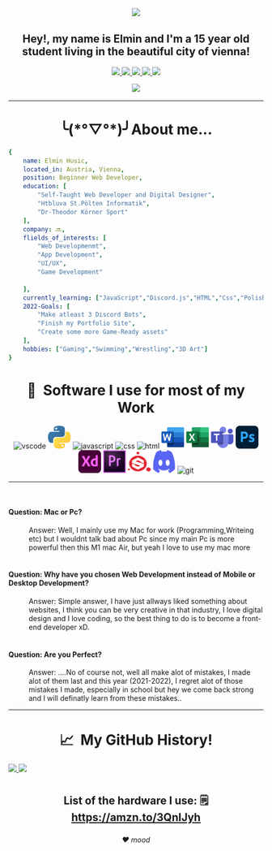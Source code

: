 <p align="center">
  <img src="https://capsule-render.vercel.app/api?text=Hello Everyone!👽&animation=fadeIn&type=waving&color=gradient&height=150"/>
</p>


<h2 align="center">Hey!, my name is Elmin and I'm a 15 year old student living in the beautiful city of vienna! </h2>



<p align="center">
<a href="https://husicelmin.github.io/" target="_blank">
  <img height="50" src="https://user-images.githubusercontent.com/46517096/166972883-f5f1d88c-0246-4374-88ac-ded0f2cf0699.png"/>
</a>
<a href="https://www.linkedin.com/in/husicelmin/" target="_blank">
  <img height="50" src="https://user-images.githubusercontent.com/46517096/166973395-19676cd8-f8ec-4abf-83ff-da8243505b82.png"/>
</a>
<a href="https://dev.to/husicelmin" target="_blank" >
  <img height="50" src="https://user-images.githubusercontent.com/46517096/166974096-7aeecad4-483e-4c85-983f-f4b37b3f794e.png"/>
</a>
<a href="https://twitter.com/Elmin_H772" target="_blank">
  <img height="50" src="https://user-images.githubusercontent.com/46517096/166974271-91dfa250-d70b-4cb9-8707-f1bda1b708c3.png"/>
</a>
<a href="https://www.instagram.com/elmin_h7/" target="_blank">
  <img height="50" src="https://user-images.githubusercontent.com/46517096/166974368-9798f39f-1f46-499c-b14e-81f0a3f83a06.png"/>
</a>
</p>



<p align="center">
  <img src= "https://giffiles.alphacoders.com/190/190634.gif">
</p>

---
 <h1 align="center"> ╰(*°▽°*)╯About me... </h1>

```yaml
{
    name: Elmin Husic,
    located_in: Austria, Vienna,
    position: Beginner Web Developer,
    education: [
        "Self-Taught Web Developer and Digital Designer",
        "Htbluva St.Pölten Informatik",
        "Dr-Theodor Körner Sport"
    ],
    company: 🔜,
    flields_of_interests: [
        "Web Developmenmt",
        "App Development",
        "UI/UX",
        "Game Development"

    ],
    currently_learning: ["JavaScript","Discord.js","HTML","Css","Polishing Python"],
    2022-Goals: [
        "Make atleast 3 Discord Bots",
        "Finish my Portfolio Site",
        "Create some more Game-Ready assets"
    ],
    hobbies: ["Gaming","Swimming","Wrestling","3D Art"]
}
```

<h1 align="center"> 🚀 &nbsp;Software I use for most of my Work</h1>
<p align="center">
<img src="https://cdn.jsdelivr.net/gh/devicons/devicon/icons/vscode/vscode-original.svg" alt="vscode" width="45" height="45"/>
<img src="./images/tocons/python-5.svg" alt="python" width="45" height="45" />
<img src="https://cdn.jsdelivr.net/gh/devicons/devicon/icons/javascript/javascript-original.svg" alt="javascript" width="45" height="45" />
<img src="https://cdn.jsdelivr.net/gh/devicons/devicon/icons/css3/css3-original.svg" alt="css" width="45" height="45" />
<img src="https://cdn.jsdelivr.net/gh/devicons/devicon/icons/html5/html5-original.svg" alt="html" width="45" height="45"/>
<img src="./images/tocons/word-1.svg" alt="Word" width="45" height="45" />
<img src="./images/tocons/excel-4.svg" alt="Excel" width="45" height="45" />
<img src="./images/tocons/microsoft-teams-1.svg" alt="Teams" width="45" height="45" />
<img src="./images/tocons/adobe-photoshop-2.svg" alt="PSD" width="45" height="45" />
<img src="./images/tocons/adobe-xd-2.svg" alt="AXD" width="45" height="45" />
<img src="./images/tocons/premiere-cc.svg" alt="Premiere" width="45" height="45"/>
<img src="./images/tocons/substance-painter.svg" alt="SPP" width="45" height="45"/>
<img src="./images/tocons/discord-6.svg" alt="Discord" width="45" height="45"/>      
<img src="https://cdn.jsdelivr.net/gh/devicons/devicon/icons/git/git-original.svg" alt="git" width="45" height="45"/>

---

<br>

#### <dt>**Question: Mac or Pc?**</dt>

<dd>Answer: Well, I mainly use my Mac for work (Programming,Writeing etc) but I wouldnt talk bad about Pc since my main Pc is more powerful then this M1 mac Air, but yeah I love to use my mac more</dd>

<br>

#### <dt> **Question: Why have you chosen Web Development instead of Mobile or Desktop Development?**</dt>

<dd>Answer: Simple answer, I have just allways liked something about websites, I think you can be very creative in that industry, I love digital design and I love coding, so the best thing to do is to become a front-end developer xD.</dd>

<br>

#### <dt> **Question: Are you Perfect?** </dt>

<dd>Answer: ....No of course not, well all make alot of mistakes, I made alot of them last and this year (2021-2022), I regret alot of those mistakes I made, especially in school but hey we come back strong and I will definatly learn from these mistakes..
</dd>

---

<h1 align="center"> 📈 &nbsp;My GitHub History!</h1>
<a href="https://github.com/HusicElmin">
  <img height="170em" src="https://github-readme-stats.vercel.app/api?username=HusicElmin&theme=noctis_minimus&show_icons=true" />
  <img height="170em" src="https://github-readme-stats.vercel.app/api/top-langs/?username=HusicElmin&theme=noctis_minimus&layout=compact" />
</a>

# <h2 align="center">List of the hardware I use: 🗒 https://amzn.to/3QnIJyh </h2> 

### <h6 align="center">❤️ mood</h1>